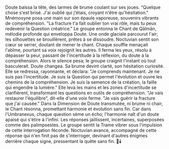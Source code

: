 Doute baissa la tête, des larmes de brume coulant sur ses joues. "Quelque chose s'est brisé. J'ai oublié qui j'étais, croyant n'être qu'hésitation."
Mnémosyne posa une main sur son épaule vaporeuse, souvenirs vibrants de compréhension. "La fracture t'a fait oublier ton vrai rôle, mais tu peux redevenir la Question créatrice."
Le groupe entonna le Chant de Qālmān, mélodie profonde qui enveloppa Doute.
Une onde glaciale parcourut l'air; les silhouettes se brouillèrent, prêtes à se dissoudre.
Noctuvian sentit son cœur se serrer, doutant de mener le chant. Chaque souffle menaçait l'abîme, pourtant sa voix rejoignit les autres.
Il ferma les yeux, résolu à dépasser la peur, passant de l'incertitude à la réflexion, du doute à la compréhension.
Alors le silence pesa; le groupe craignit l'instant où tout basculerait.
Doute changea. Sa brume devint clarté, son hésitation curiosité. Elle se redressa, rayonnante, et déclara:
"Je comprends maintenant. Je ne suis pas l'incertitude. Je suis la Question qui permet l'évolution et ouvre les chemins de la compréhension. Je suis la semence de la création, la faille qui engendre la lumière."
Elle leva les mains et les zones d'incertitude se clarifièrent, transformant les questions en outils de compréhension.
"Je vais restaurer l'équilibre", dit-elle d'une voix ferme. "Je vais guérir la fracture que j'ai causée."
Dans la Dimension de Doute transmutée, ni brume ni chair, le Chant résonna, promettant harmonie et évolution sans fin.
Car dans l'Umbranexus, chaque question sème un écho; l'harmonie naît d'un doute apaisé qui s'étire à l'infini.
Les réponses jaillissent, incertaines, superposées comme des palimpsestes.
Le groupe sentit la Trame vibrer sous l'impulsion de cette interrogation féconde.
Noctuvian avance, accompagné de cette réponse qui n'en finit pas de s'interroger, devinant d'autres énigmes derrière chaque signe, pressentant la quête sans fin.
🌌🕯️
